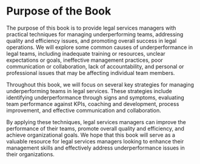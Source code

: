 Purpose of the Book
=================================

The purpose of this book is to provide legal services managers with practical techniques for managing underperforming teams, addressing quality and efficiency issues, and promoting overall success in legal operations. We will explore some common causes of underperformance in legal teams, including inadequate training or resources, unclear expectations or goals, ineffective management practices, poor communication or collaboration, lack of accountability, and personal or professional issues that may be affecting individual team members.

Throughout this book, we will focus on several key strategies for managing underperforming teams in legal services. These strategies include identifying underperformance through signs and symptoms, evaluating team performance against KPIs, coaching and development, process improvement, and effective communication and collaboration.

By applying these techniques, legal services managers can improve the performance of their teams, promote overall quality and efficiency, and achieve organizational goals. We hope that this book will serve as a valuable resource for legal services managers looking to enhance their management skills and effectively address underperformance issues in their organizations.
